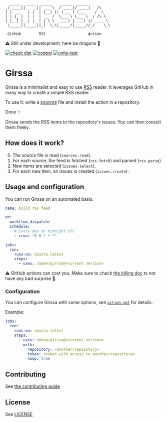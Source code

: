 ```
  _____  _____  _____    _____  _____
 / ____||_   _||  __ \  / ____|/ ____|   /\
| |  __   | |  | |__) || (___ | (___    /  \
| | |_ |  | |  |  _  /  \___ \ \___ \  / /\ \
| |__| | _| |_ | | \ \  ____) |____) |/ ____ \
 \_____||_____||_|  \_\|_____/|_____//_/    \_\

 GitHub        RSS                   Action

```

:warning: Still under development, here be dragons :dragon:

[![check dist](https://github.com/nobe4/girssa/actions/workflows/check-dist.yml/badge.svg)](https://github.com/nobe4/girssa/actions/workflows/check-dist.yml)
[![codeql](https://github.com/nobe4/girssa/actions/workflows/codeql-analysis.yml/badge.svg)](https://github.com/nobe4/girssa/actions/workflows/codeql-analysis.yml)
[![units-test](https://github.com/nobe4/girssa/actions/workflows/test.yml/badge.svg)](https://github.com/nobe4/girssa/actions/workflows/test.yml)

# Girssa

Girssa is a minimalist and easy to use [RSS](https://en.wikipedia.org/wiki/RSS) reader.
It leverages GitHub in many way to create a simple RSS reader.

To use it: write a [_sources_](./sources.example.json) file and install the action in a repository.

Done :sparkles:

Girssa sends the RSS items to the repository's issues. You can then consult them freely.

## How does it work?

0. The source file is read (`sources.read`).
0. For each source, the feed is fetched (`rss.fetch`) and parsed (`rss.parse`).
0. New items are selected (`issues.select`).
0. For each new item, an issues is created (`issues.create`).

## Usage and configuration

You can run Girssa on an automated basis.

```yaml
name: build rss feed

on:
  workflow_dispatch:
  schedule:
    # Every day at midnight UTC
    - cron: "0 0 * * *"

jobs:
  run:
    runs-on: ubuntu-latest
    steps:
      - uses: nobe4/girssa@<current version>
```

:warning: GitHub actions can cost you. Make sure to check [the billing doc](https://docs.github.com/en/actions/learn-github-actions/usage-limits-billing-and-administration) to not have any bad surprise :money_with_wings:.

### Configuration

You can configure Girssa with some options, see [`action.yml`](./action.yml) for details.

Example:

```yaml
jobs:
  run:
    runs-on: ubuntu-latest
    steps:
      - uses: nobe4/girssa@<current version>
        with:
          repository: <another/repository>
          token: <token with access to another/repository>
          noop: true
```

## Contributing

See [the contributing guide](./CONTRIBUTING.mg)

## License

See [LICENSE](./LICENSE)

